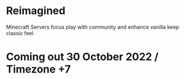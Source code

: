 # Reimagined
Minecraft Servers focus play with community and enhance vanilla keep classic feel


# Coming out 30 October 2022 / Timezone +7
